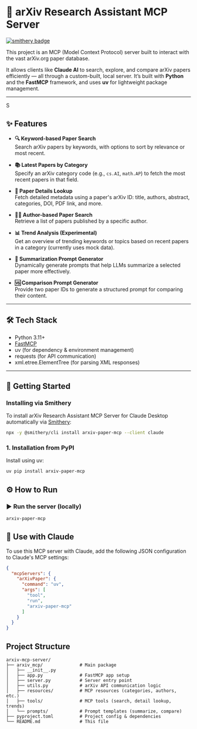 # 🧠 arXiv Research Assistant MCP Server

[![smithery badge](https://smithery.ai/badge/arxiv-paper-mcp)](https://smithery.ai/server/arxiv-paper-mcp)

This project is an MCP (Model Context Protocol) server built to interact with the vast arXiv.org paper database.

It allows clients like **Claude AI** to search, explore, and compare arXiv papers efficiently — all through a custom-built, local server. It’s built with **Python** and the **FastMCP** framework, and uses **uv** for lightweight package management.

---
S
## ✨ Features

- **🔍 Keyword-based Paper Search**  
  Search arXiv papers by keywords, with options to sort by relevance or most recent.

- **📚 Latest Papers by Category**  
  Specify an arXiv category code (e.g., `cs.AI`, `math.AP`) to fetch the most recent papers in that field.

- **📄 Paper Details Lookup**  
  Fetch detailed metadata using a paper's arXiv ID: title, authors, abstract, categories, DOI, PDF link, and more.

- **🧑‍🔬 Author-based Paper Search**  
  Retrieve a list of papers published by a specific author.

- **📊 Trend Analysis (Experimental)**  
  Get an overview of trending keywords or topics based on recent papers in a category (currently uses mock data).

- **📝 Summarization Prompt Generator**  
  Dynamically generate prompts that help LLMs summarize a selected paper more effectively.

- **🆚 Comparison Prompt Generator**  
  Provide two paper IDs to generate a structured prompt for comparing their content.

---

## 🛠️ Tech Stack

- Python 3.11+
- [FastMCP](https://github.com/modelcontextprotocol/fastmcp)
- uv (for dependency & environment management)
- requests (for API communication)
- xml.etree.ElementTree (for parsing XML responses)

---

## 🚀 Getting Started

### Installing via Smithery

To install arXiv Research Assistant MCP Server for Claude Desktop automatically via [Smithery](https://smithery.ai/server/arxiv-paper-mcp):

```bash
npx -y @smithery/cli install arxiv-paper-mcp --client claude
```

### 1. Installation from PyPI

Install using uv:
```bash
uv pip install arxiv-paper-mcp
```

## ⚙️ How to Run

### ▶️ Run the server (locally)

```bash
arxiv-paper-mcp
```

## 🔌 Use with Claude

To use this MCP server with Claude, add the following JSON configuration to Claude's MCP settings:

```json
{
  "mcpServers": {
    "arXivPaper": {
      "command": "uv",
      "args": [
        "tool",
        "run",
        "arxiv-paper-mcp"
      ]
    }
  }
}
```

## Project Structure
```
arxiv-mcp-server/
├── arxiv_mcp/              # Main package
│   ├── __init__.py
│   ├── app.py              # FastMCP app setup
│   ├── server.py           # Server entry point
│   ├── utils.py            # arXiv API communication logic
│   ├── resources/          # MCP resources (categories, authors, etc.)
│   ├── tools/              # MCP tools (search, detail lookup, trends)
│   └── prompts/            # Prompt templates (summarize, compare)
├── pyproject.toml          # Project config & dependencies
└── README.md               # This file
```
